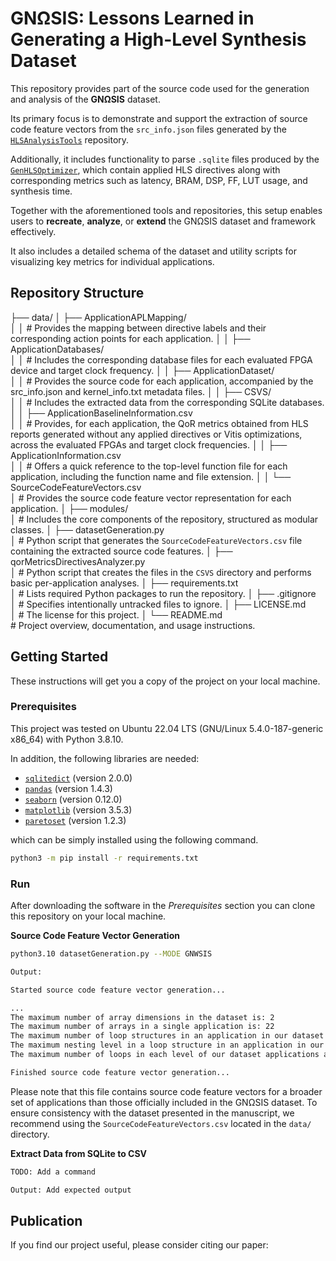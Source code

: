 # GNΩSIS: Lessons Learned in Generating a High-Level Synthesis Dataset

This repository provides part of the source code used for the generation and analysis of the **GNΩSIS** dataset.

Its primary focus is to demonstrate and support the extraction of source code feature vectors from the `src_info.json` files generated by the [`HLSAnalysisTools`](https://github.com/aferikoglou/HLSAnalysisTools) repository.

Additionally, it includes functionality to parse `.sqlite` files produced by the [`GenHLSOptimizer`](https://github.com/aferikoglou/GenHLSOptimizer), which contain applied HLS directives along with corresponding metrics such as latency, BRAM, DSP, FF, LUT usage, and synthesis time.

Together with the aforementioned tools and repositories, this setup enables users to **recreate**, **analyze**, or **extend** the GNΩSIS dataset and framework effectively.

It also includes a detailed schema of the dataset and utility scripts for visualizing key metrics for individual applications.

## Repository Structure

├── data/
│   ├── ApplicationAPLMapping/          
│   │   # Provides the mapping between directive labels and their corresponding action points for each application.
│
│   ├── ApplicationDatabases/           
│   │   # Includes the corresponding database files for each evaluated FPGA device and target clock frequency.
│
│   ├── ApplicationDataset/             
│   │   # Provides the source code for each application, accompanied by the src_info.json and kernel_info.txt metadata files.
│
│   ├── CSVS/                           
│   │   # Includes the extracted data from the corresponding SQLite databases.
│
│   ├── ApplicationBaselineInformation.csv    
│   │   # Provides, for each application, the QoR metrics obtained from HLS reports generated without any applied directives or Vitis optimizations, across the evaluated FPGAs and target clock frequencies.
│
│   ├── ApplicationInformation.csv      
│   │   # Offers a quick reference to the top-level function file for each application, including the function name and file extension.
│
│   └── SourceCodeFeatureVectors.csv    
│       # Provides the source code feature vector representation for each application.
│
├── modules/                            
│   # Includes the core components of the repository, structured as modular classes.
│
├── datasetGeneration.py                
│   # Python script that generates the `SourceCodeFeatureVectors.csv` file containing the extracted source code features.
│
├── qorMetricsDirectivesAnalyzer.py     
│   # Python script that creates the files in the `CSVS` directory and performs basic per-application analyses.
│
├── requirements.txt                    
│   # Lists required Python packages to run the repository.
│
├── .gitignore                          
│   # Specifies intentionally untracked files to ignore.
│
├── LICENSE.md                          
│   # The license for this project.
│
└── README.md                           
    # Project overview, documentation, and usage instructions.


## Getting Started

These instructions will get you a copy of the project on your local machine.

### Prerequisites

This project was tested on Ubuntu 22.04 LTS (GNU/Linux 5.4.0-187-generic x86_64) with Python 3.8.10.

In addition, the following libraries are needed:

* [`sqlitedict`](https://pypi.org/project/sqldict/) (version 2.0.0)
* [`pandas`](https://pypi.org/project/pandas/) (version 1.4.3)
* [`seaborn`](https://pypi.org/project/seaborn/) (version 0.12.0)
* [`matplotlib`](https://pypi.org/project/matplotlib/) (version 3.5.3)
* [`paretoset`](https://pypi.org/project/paretoset/) (version 1.2.3)

which can be simply installed using the following command.

```bash
python3 -m pip install -r requirements.txt
```

### Run

After downloading the software in the *Prerequisites* section you can clone this repository on your local machine.

**Source Code Feature Vector Generation**

```bash
python3.10 datasetGeneration.py --MODE GNWSIS

Output:

Started source code feature vector generation...

...
The maximum number of array dimensions in the dataset is: 2
The maximum number of arrays in a single application is: 22
The maximum number of loop structures in an application in our dataset is 26
The maximum nesting level in a loop structure in an application in our dataset is 5
The maximum number of loops in each level of our dataset applications are [26, 16, 7, 5, 2]

Finished source code feature vector generation...

```

Please note that this file contains source code feature vectors for a broader set of applications than those officially included in the GNΩSIS dataset. To ensure consistency with the dataset presented in the manuscript, we recommend using the `SourceCodeFeatureVectors.csv` located in the `data/` directory.

**Extract Data from SQLite to CSV**

```bash
TODO: Add a command

Output: Add expected output
```

## Publication

If you find our project useful, please consider citing our paper:

```bash

```
